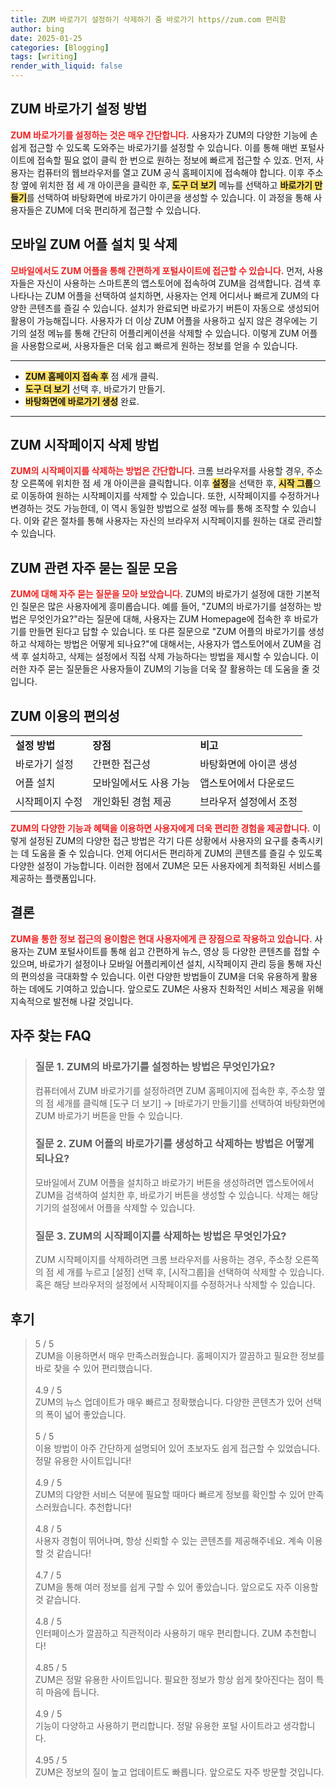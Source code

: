 ```yaml
---
title: ZUM 바로가기 설정하기 삭제하기 줌 바로가기 https//zum.com 편리함
author: bing
date: 2025-01-25
categories: [Blogging]
tags: [writing]
render_with_liquid: false
---
```



<h2 id='ZUM_바로가기_설정'>ZUM 바로가기 설정 방법</h2>

<p><b><span style="color: #ee2323;">ZUM 바로가기를 설정하는 것은 매우 간단합니다.</span></b> 사용자가 ZUM의 다양한 기능에 손쉽게 접근할 수 있도록 도와주는 바로가기를 설정할 수 있습니다. 이를 통해 매번 포털사이트에 접속할 필요 없이 클릭 한 번으로 원하는 정보에 빠르게 접근할 수 있죠. 먼저, 사용자는 컴퓨터의 웹브라우저를 열고 ZUM 공식 홈페이지에 접속해야 합니다. 이후 주소창 옆에 위치한 점 세 개 아이콘을 클릭한 후, <b><span style="background-color: #ffe066;">도구 더 보기</span></b> 메뉴를 선택하고 <b><span style="background-color: #ffe066;">바로가기 만들기</span></b>를 선택하여 바탕화면에 바로가기 아이콘을 생성할 수 있습니다. 이 과정을 통해 사용자들은 ZUM에 더욱 편리하게 접근할 수 있습니다.</p>

<h2 id='모바일_ZUM_어플'>모바일 ZUM 어플 설치 및 삭제</h2>

<p><b><span style="color: #ee2323;">모바일에서도 ZUM 어플을 통해 간편하게 포털사이트에 접근할 수 있습니다.</span></b> 먼저, 사용자들은 자신이 사용하는 스마트폰의 앱스토어에 접속하여 ZUM을 검색합니다. 검색 후 나타나는 ZUM 어플을 선택하여 설치하면, 사용자는 언제 어디서나 빠르게 ZUM의 다양한 콘텐츠를 즐길 수 있습니다. 설치가 완료되면 바로가기 버튼이 자동으로 생성되어 활용이 가능해집니다. 사용자가 더 이상 ZUM 어플을 사용하고 싶지 않은 경우에는 기기의 설정 메뉴를 통해 간단히 어플리케이션을 삭제할 수 있습니다. 이렇게 ZUM 어플을 사용함으로써, 사용자들은 더욱 쉽고 빠르게 원하는 정보를 얻을 수 있습니다.</p>

<hr />

<ul>
    <li><b><span style="background-color: #ffe066;">ZUM 홈페이지 접속 후</span></b> 점 세개 클릭.</li>
    <li><b><span style="background-color: #ffe066;">도구 더 보기</span></b> 선택 후, 바로가기 만들기.</li>
    <li><b><span style="background-color: #ffe066;">바탕화면에 바로가기 생성</span></b> 완료.</li>
</ul>

<hr />

<h2 id='ZUM_시작페이지_삭제'>ZUM 시작페이지 삭제 방법</h2>

<p><b><span style="color: #ee2323;">ZUM의 시작페이지를 삭제하는 방법은 간단합니다.</span></b> 크롬 브라우저를 사용할 경우, 주소창 오른쪽에 위치한 점 세 개 아이콘을 클릭합니다. 이후 <b><span style="background-color: #ffe066;">설정</span></b>을 선택한 후, <b><span style="background-color: #ffe066;">시작 그룹</span></b>으로 이동하여 원하는 시작페이지를 삭제할 수 있습니다. 또한, 시작페이지를 수정하거나 변경하는 것도 가능한데, 이 역시 동일한 방법으로 설정 메뉴를 통해 조작할 수 있습니다. 이와 같은 절차를 통해 사용자는 자신의 브라우저 시작페이지를 원하는 대로 관리할 수 있습니다.</p>

<h2 id='자주_묻는_질문'>ZUM 관련 자주 묻는 질문 모음</h2>

<p><b><span style="color: #ee2323;">ZUM에 대해 자주 묻는 질문을 모아 보았습니다.</span></b> ZUM의 바로가기 설정에 대한 기본적인 질문은 많은 사용자에게 흥미롭습니다. 예를 들어, "ZUM의 바로가기를 설정하는 방법은 무엇인가요?"라는 질문에 대해, 사용자는 ZUM Homepage에 접속한 후 바로가기를 만들면 된다고 답할 수 있습니다. 또 다른 질문으로 "ZUM 어플의 바로가기를 생성하고 삭제하는 방법은 어떻게 되나요?"에 대해서는, 사용자가 앱스토어에서 ZUM을 검색 후 설치하고, 삭제는 설정에서 직접 삭제 가능하다는 방법을 제시할 수 있습니다. 이러한 자주 묻는 질문들은 사용자들이 ZUM의 기능을 더욱 잘 활용하는 데 도움을 줄 것입니다.</p>

<h2 id='이용_편의성'>ZUM 이용의 편의성</h2>

<table>
    <tr>
        <td><b>설정 방법</b></td>
        <td><b>장점</b></td>
        <td><b>비고</b></td>
    </tr>
    <tr>
        <td>바로가기 설정</td>
        <td>간편한 접근성</td>
        <td>바탕화면에 아이콘 생성</td>
    </tr>
    <tr>
        <td>어플 설치</td>
        <td>모바일에서도 사용 가능</td>
        <td>앱스토어에서 다운로드</td>
    </tr>
    <tr>
        <td>시작페이지 수정</td>
        <td>개인화된 경험 제공</td>
        <td>브라우저 설정에서 조정</td>
    </tr>
</table>

<p><b><span style="color: #ee2323;">ZUM의 다양한 기능과 혜택을 이용하면 사용자에게 더욱 편리한 경험을 제공합니다.</span></b> 이렇게 설정된 ZUM의 다양한 접근 방법은 각기 다른 상황에서 사용자의 요구를 충족시키는 데 도움을 줄 수 있습니다. 언제 어디서든 편리하게 ZUM의 콘텐츠를 즐길 수 있도록 다양한 설정이 가능합니다. 이러한 점에서 ZUM은 모든 사용자에게 최적화된 서비스를 제공하는 플랫폼입니다.</p>

<h2 id='결론'>결론</h2>

<p><b><span style="color: #ee2323;">ZUM을 통한 정보 접근의 용이함은 현대 사용자에게 큰 장점으로 작용하고 있습니다.</span></b> 사용자는 ZUM 포털사이트를 통해 쉽고 간편하게 뉴스, 영상 등 다양한 콘텐츠를 접할 수 있으며, 바로가기 설정이나 모바일 어플리케이션 설치, 시작페이지 관리 등을 통해 자신의 편의성을 극대화할 수 있습니다. 이런 다양한 방법들이 ZUM을 더욱 유용하게 활용하는 데에도 기여하고 있습니다. 앞으로도 ZUM은 사용자 친화적인 서비스 제공을 위해 지속적으로 발전해 나갈 것입니다.</p>


<h2 id='자주_찾는_FAQ'>자주 찾는 FAQ</h2>
<div itemscope="" itemtype="https://schema.org/FAQPage"> 
<blockquote> 
<div itemscope="" itemprop="mainEntity" itemtype="https://schema.org/Question"> 
<h3 itemprop="name">질문 1. ZUM의 바로가기를 설정하는 방법은 무엇인가요?</h3> 
<div itemscope="" itemprop="acceptedAnswer" itemtype="https://schema.org/Answer"> 
<span itemprop="text"> 
<p>컴퓨터에서 ZUM 바로가기를 설정하려면 ZUM 홈페이지에 접속한 후, 주소창 옆의 점 세개를 클릭해 [도구 더 보기] → [바로가기 만들기]를 선택하여 바탕화면에 ZUM 바로가기 버튼을 만들 수 있습니다.</p> 
</span> 
</div> 
</div> 

<div itemscope="" itemprop="mainEntity" itemtype="https://schema.org/Question"> 
<h3 itemprop="name">질문 2. ZUM 어플의 바로가기를 생성하고 삭제하는 방법은 어떻게 되나요?</h3> 
<div itemscope="" itemprop="acceptedAnswer" itemtype="https://schema.org/Answer"> 
<span itemprop="text"> 
<p>모바일에서 ZUM 어플을 설치하고 바로가기 버튼을 생성하려면 앱스토어에서 ZUM을 검색하여 설치한 후, 바로가기 버튼을 생성할 수 있습니다. 삭제는 해당 기기의 설정에서 어플을 삭제할 수 있습니다.</p> 
</span> 
</div> 
</div> 

<div itemscope="" itemprop="mainEntity" itemtype="https://schema.org/Question"> 
<h3 itemprop="name">질문 3. ZUM의 시작페이지를 삭제하는 방법은 무엇인가요?</h3> 
<div itemscope="" itemprop="acceptedAnswer" itemtype="https://schema.org/Answer"> 
<span itemprop="text"> 
<p>ZUM 시작페이지를 삭제하려면 크롬 브라우저를 사용하는 경우, 주소창 오른쪽의 점 세 개를 누르고 [설정] 선택 후, [시작그룹]을 선택하여 삭제할 수 있습니다. 혹은 해당 브라우저의 설정에서 시작페이지를 수정하거나 삭제할 수 있습니다.</p> 
</span> 
</div> 
</div> 

</blockquote> 
</div>
<h2 id='후기'>후기</h2>
<div itemscope itemtype="https://schema.org/Product">
  <blockquote>
  <div itemprop="review" itemscope itemtype="https://schema.org/Review">
      <div itemprop="reviewRating" itemscope itemtype="https://schema.org/Rating"> <span itemprop="ratingValue">5</span> / <span itemprop="bestRating">5</span> </div>
      <span itemprop="reviewBody">ZUM을 이용하면서 매우 만족스러웠습니다. 홈페이지가 깔끔하고 필요한 정보를 바로 찾을 수 있어 편리했습니다.</span>
  </div>
  <br>
  <div itemprop="review" itemscope itemtype="https://schema.org/Review">
      <div itemprop="reviewRating" itemscope itemtype="https://schema.org/Rating"> <span itemprop="ratingValue">4.9</span> / <span itemprop="bestRating">5</span> </div>
      <span itemprop="reviewBody">ZUM의 뉴스 업데이트가 매우 빠르고 정확했습니다. 다양한 콘텐츠가 있어 선택의 폭이 넓어 좋았습니다.</span>
  </div>
  <br>
  <div itemprop="review" itemscope itemtype="https://schema.org/Review">
      <div itemprop="reviewRating" itemscope itemtype="https://schema.org/Rating"> <span itemprop="ratingValue">5</span> / <span itemprop="bestRating">5</span> </div>
      <span itemprop="reviewBody">이용 방법이 아주 간단하게 설명되어 있어 초보자도 쉽게 접근할 수 있었습니다. 정말 유용한 사이트입니다!</span>
  </div>
  <br>
  <div itemprop="review" itemscope itemtype="https://schema.org/Review">
      <div itemprop="reviewRating" itemscope itemtype="https://schema.org/Rating"> <span itemprop="ratingValue">4.9</span> / <span itemprop="bestRating">5</span> </div>
      <span itemprop="reviewBody">ZUM의 다양한 서비스 덕분에 필요할 때마다 빠르게 정보를 확인할 수 있어 만족스러웠습니다. 추천합니다!</span>
  </div>
  <br>
  <div itemprop="review" itemscope itemtype="https://schema.org/Review">
      <div itemprop="reviewRating" itemscope itemtype="https://schema.org/Rating"> <span itemprop="ratingValue">4.8</span> / <span itemprop="bestRating">5</span> </div>
      <span itemprop="reviewBody">사용자 경험이 뛰어나며, 항상 신뢰할 수 있는 콘텐츠를 제공해주네요. 계속 이용할 것 같습니다!</span>
  </div>
  <br>
  <div itemprop="review" itemscope itemtype="https://schema.org/Review">
      <div itemprop="reviewRating" itemscope itemtype="https://schema.org/Rating"> <span itemprop="ratingValue">4.7</span> / <span itemprop="bestRating">5</span> </div>
      <span itemprop="reviewBody">ZUM을 통해 여러 정보를 쉽게 구할 수 있어 좋았습니다. 앞으로도 자주 이용할 것 같습니다.</span>
  </div>
  <br>
  <div itemprop="review" itemscope itemtype="https://schema.org/Review">
      <div itemprop="reviewRating" itemscope itemtype="https://schema.org/Rating"> <span itemprop="ratingValue">4.8</span> / <span itemprop="bestRating">5</span> </div>
      <span itemprop="reviewBody">인터페이스가 깔끔하고 직관적이라 사용하기 매우 편리합니다. ZUM 추천합니다!</span>
  </div>
  <br>
  <div itemprop="review" itemscope itemtype="https://schema.org/Review">
      <div itemprop="reviewRating" itemscope itemtype="https://schema.org/Rating"> <span itemprop="ratingValue">4.85</span> / <span itemprop="bestRating">5</span> </div>
      <span itemprop="reviewBody">ZUM은 정말 유용한 사이트입니다. 필요한 정보가 항상 쉽게 찾아진다는 점이 특히 마음에 듭니다.</span>
  </div>
  <br>
  <div itemprop="review" itemscope itemtype="https://schema.org/Review">
      <div itemprop="reviewRating" itemscope itemtype="https://schema.org/Rating"> <span itemprop="ratingValue">4.9</span> / <span itemprop="bestRating">5</span> </div>
      <span itemprop="reviewBody">기능이 다양하고 사용하기 편리합니다. 정말 유용한 포털 사이트라고 생각합니다.</span>
  </div>
  <br>
  <div itemprop="review" itemscope itemtype="https://schema.org/Review">
      <div itemprop="reviewRating" itemscope itemtype="https://schema.org/Rating"> <span itemprop="ratingValue">4.95</span> / <span itemprop="bestRating">5</span> </div>
      <span itemprop="reviewBody">ZUM은 정보의 질이 높고 업데이트도 빠릅니다. 앞으로도 자주 방문할 것입니다.</span>
  </div>
  </blockquote>
</div>
